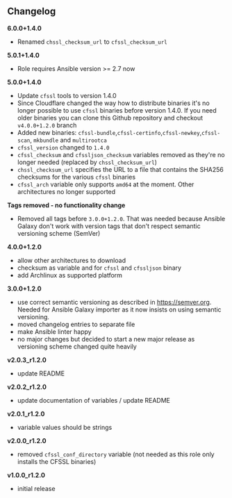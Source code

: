 Changelog
---------

**6.0.0+1.4.0**

- Renamed `chssl_checksum_url` to `cfssl_checksum_url`

**5.0.1+1.4.0**

- Role requires Ansible version >= 2.7 now

**5.0.0+1.4.0**

- Update `cfssl` tools to version 1.4.0
- Since Cloudflare changed the way how to distribute binaries it's no longer possible to use `cfssl` binaries before version 1.4.0. If you need older binaries you can clone this Github repository and checkout `v4.0.0+1.2.0` branch
- Added new binaries: `cfssl-bundle`,`cfssl-certinfo`,`cfssl-newkey`,`cfssl-scan`, `mkbundle` and `multirootca`
- `cfssl_version` changed to `1.4.0`
- `cfssl_checksum` and `cfssljson_checksum` variables removed as they're no longer needed (replaced by `chssl_checksum_url`)
- `chssl_checksum_url` specifies the URL to a file that contains the SHA256 checksums for the various `cfssl` binaries
- `cfssl_arch` variable only supports `amd64` at the moment. Other architectures no longer supported

**Tags removed - no functionality change**

- Removed all tags before `3.0.0+1.2.0`. That was needed because Ansible Galaxy don't work with version tags that don't respect semantic versioning scheme (SemVer)

**4.0.0+1.2.0**

- allow other architectures to download
- checksum as variable and for `cfssl` and `cfssljson` binary
- add Archlinux as supported platform

**3.0.0+1.2.0**

- use correct semantic versioning as described in https://semver.org. Needed for Ansible Galaxy importer as it now insists on using semantic versioning.
- moved changelog entries to separate file
- make Ansible linter happy
- no major changes but decided to start a new major release as versioning scheme changed quite heavily

**v2.0.3_r1.2.0**

- update README

**v2.0.2_r1.2.0**

- update documentation of variables / update README

**v2.0.1_r1.2.0**

- variable values should be strings

**v2.0.0_r1.2.0**

- removed `cfssl_conf_directory` variable (not needed as this role only installs the CFSSL binaries)

**v1.0.0_r1.2.0**

- initial release
